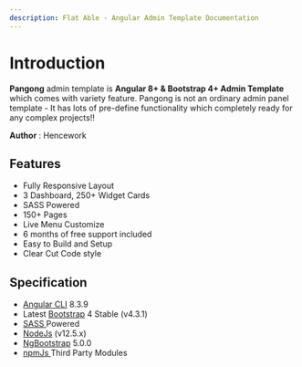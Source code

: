 ```yaml
---
description: Flat Able - Angular Admin Template Documentation
---
```


# Introduction

**Pangong** admin template is **Angular 8+ & Bootstrap 4+ Admin Template** which comes with variety feature. Pangong is not an ordinary admin panel template - It has lots of pre-define functionality which completely ready for any complex projects!!

**Author** : Hencework

## Features

* Fully Responsive Layout 
* 3 Dashboard, 250+ Widget Cards
* SASS Powered
* 150+ Pages
* Live Menu Customize
* 6 months of free support included
* Easy to Build and Setup
* Clear Cut Code style

## Specification

* [Angular CLI](https://cli.angular.io/) 8.3.9
* Latest [Bootstrap](https://getbootstrap.com/) 4 Stable \(v4.3.1\)
* [SASS ](https://sass-lang.com)Powered
* [NodeJs](https://nodejs.org/en/) \(v12.5.x\)
* [NgBootstrap](https://ng-bootstrap.github.io/#/home) 5.0.0
* [npmJs ](https://www.npmjs.com/)Third Party Modules 

